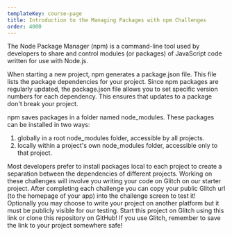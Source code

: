 ```yaml
---
templateKey: course-page
title: Introduction to the Managing Packages with npm Challenges
order: 4000
---
```


The Node Package Manager (npm) is a command-line tool used by developers to share and control modules (or packages) of JavaScript code written for use with Node.js.

When starting a new project, npm generates a package.json file. This file lists the package dependencies for your project. Since npm packages are regularly updated, the package.json file allows you to set specific version numbers for each dependency. This ensures that updates to a package don't break your project.

npm saves packages in a folder named node_modules. These packages can be installed in two ways:


1. globally in a root node_modules folder, accessible by all projects.
2. locally within a project's own node_modules folder, accessible only to that project.

Most developers prefer to install packages local to each project to create a separation between the dependencies of different projects. Working on these challenges will involve you writing your code on Glitch on our starter project. After completing each challenge you can copy your public Glitch url (to the homepage of your app) into the challenge screen to test it! Optionally you may choose to write your project on another platform but it must be publicly visible for our testing.
Start this project on Glitch using this link or clone this repository on GitHub! If you use Glitch, remember to save the link to your project somewhere safe!